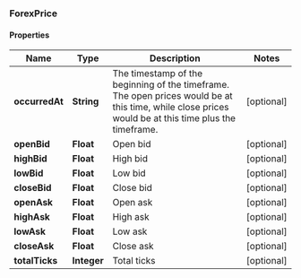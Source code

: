 
### ForexPrice

#### Properties
Name | Type | Description | Notes
------------ | ------------- | ------------- | -------------
**occurredAt** | **String** | The timestamp of the beginning of the timeframe. The open prices would be at this time, while close prices would be at this time plus the timeframe. |  [optional]
**openBid** | **Float** | Open bid |  [optional]
**highBid** | **Float** | High bid |  [optional]
**lowBid** | **Float** | Low bid |  [optional]
**closeBid** | **Float** | Close bid |  [optional]
**openAsk** | **Float** | Open ask |  [optional]
**highAsk** | **Float** | High ask |  [optional]
**lowAsk** | **Float** | Low ask |  [optional]
**closeAsk** | **Float** | Close ask |  [optional]
**totalTicks** | **Integer** | Total ticks |  [optional]



